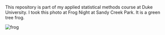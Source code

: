 This repository is part of my applied statistical methods course at Duke University. I took this photo at Frog Night at Sandy Creek Park. It is a green tree frog.


![frog](https://github.com/user-attachments/assets/9764d6fa-5da1-41d4-a11a-63f4ff197055)

